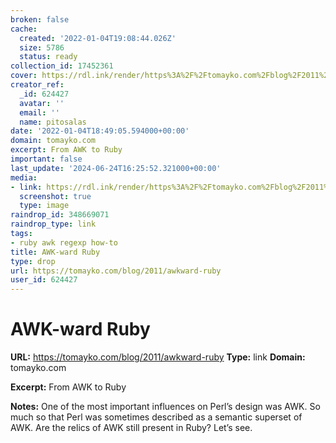 ```yaml
---
broken: false
cache:
  created: '2022-01-04T19:08:44.026Z'
  size: 5786
  status: ready
collection_id: 17452361
cover: https://rdl.ink/render/https%3A%2F%2Ftomayko.com%2Fblog%2F2011%2Fawkward-ruby
creator_ref:
  _id: 624427
  avatar: ''
  email: ''
  name: pitosalas
date: '2022-01-04T18:49:05.594000+00:00'
domain: tomayko.com
excerpt: From AWK to Ruby
important: false
last_update: '2024-06-24T16:25:52.321000+00:00'
media:
- link: https://rdl.ink/render/https%3A%2F%2Ftomayko.com%2Fblog%2F2011%2Fawkward-ruby
  screenshot: true
  type: image
raindrop_id: 348669071
raindrop_type: link
tags:
- ruby awk regexp how-to
title: AWK-ward Ruby
type: drop
url: https://tomayko.com/blog/2011/awkward-ruby
user_id: 624427
---
```


# AWK-ward Ruby

**URL:** https://tomayko.com/blog/2011/awkward-ruby
**Type:** link
**Domain:** tomayko.com

**Excerpt:** From AWK to Ruby

**Notes:**
One of the most important influences on Perl’s design was AWK. So much so that Perl was sometimes described as a semantic superset of AWK. Are the relics of AWK still present in Ruby? Let’s see.
